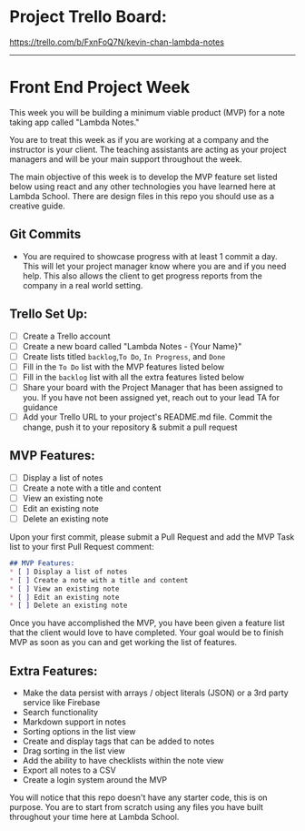 # Project Trello Board: 
https://trello.com/b/FxnFoQ7N/kevin-chan-lambda-notes

---
# Front End Project Week
This week you will be building a minimum viable product (MVP) for a note taking app called "Lambda Notes."

You are to treat this week as if you are working at a company and the instructor is your client. The teaching assistants are acting as your project managers and will be your main support throughout the week.

The main objective of this week is to develop the MVP feature set listed below using react and any other technologies you have learned here at Lambda School. There are design files in this repo you should use as a creative guide.  

## Git Commits
* You are required to showcase progress with at least 1 commit a day.  This will let your project manager know where you are and if you need help.  This also allows the client to get progress reports from the company in a real world setting.  

## Trello Set Up:
* [ ] Create a Trello account
* [ ] Create a new board called "Lambda Notes - {Your Name}"
* [ ] Create lists titled `backlog`,`To Do`, `In Progress`, and `Done`
* [ ] Fill in the `To Do` list with the MVP features listed below
* [ ] Fill in the `backlog` list with all the extra features listed below
* [ ] Share your board with the Project Manager that has been assigned to you.  If you have not been assigned yet, reach out to your lead TA for guidance
* [ ] Add your Trello URL to your project's README.md file. Commit the change, push it to your repository & submit a pull request

## MVP Features:
* [ ] Display a list of notes
* [ ] Create a note with a title and content
* [ ] View an existing note
* [ ] Edit an existing note
* [ ] Delete an existing note

Upon your first commit, please submit a Pull Request and add the MVP Task list to your first Pull Request comment:

```markdown
## MVP Features:
* [ ] Display a list of notes
* [ ] Create a note with a title and content
* [ ] View an existing note
* [ ] Edit an existing note
* [ ] Delete an existing note
```

Once you have accomplished the MVP, you have been given a feature list that the client would love to have completed.  Your goal would be to finish MVP as soon as you can and get working the list of features.

## Extra Features:
* Make the data persist with arrays / object literals (JSON) or a 3rd party service like Firebase
* Search functionality
* Markdown support in notes
* Sorting options in the list view
* Create and display tags that can be added to notes
* Drag sorting in the list view
* Add the ability to have checklists within the note view
* Export all notes to a CSV
* Create a login system around the MVP

You will notice that this repo doesn't have any starter code, this is on purpose.  You are to start from scratch using any files you have built throughout your time here at Lambda School.  

